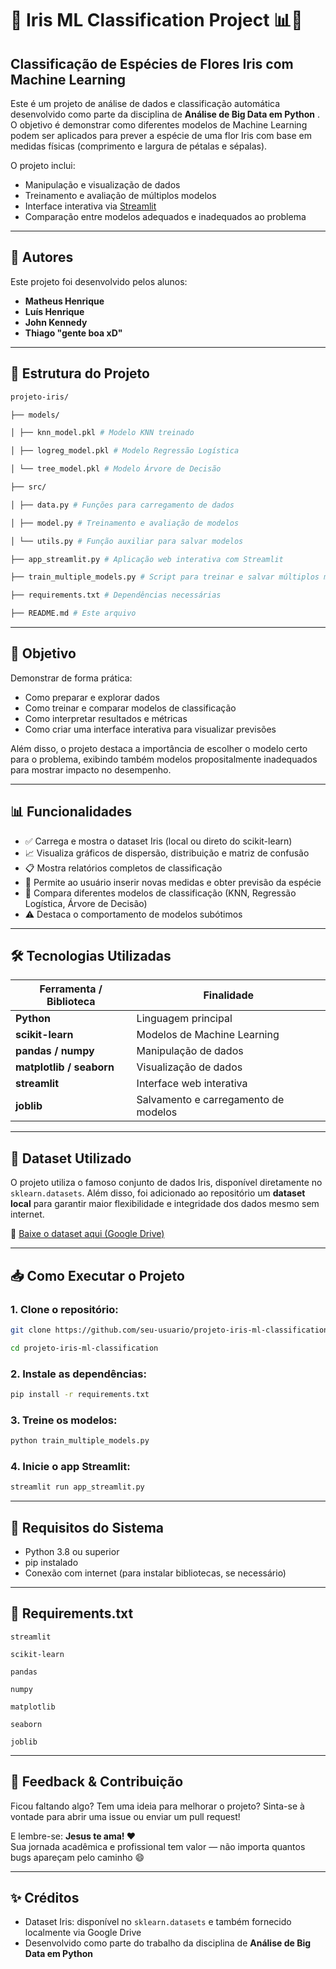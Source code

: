 # 🌸 Iris ML Classification Project 📊🤖

## Classificação de Espécies de Flores Iris com Machine Learning

Este é um projeto de análise de dados e classificação automática desenvolvido como parte da disciplina de **Análise de Big Data em Python** . O objetivo é demonstrar como diferentes modelos de Machine Learning podem ser aplicados para prever a espécie de uma flor Iris com base em medidas físicas (comprimento e largura de pétalas e sépalas).

O projeto inclui:

- Manipulação e visualização de dados
- Treinamento e avaliação de múltiplos modelos
- Interface interativa via [Streamlit](https://streamlit.io/)
- Comparação entre modelos adequados e inadequados ao problema

---

## 👥 Autores

Este projeto foi desenvolvido pelos alunos:

- **Matheus Henrique**
- **Luís Henrique**
- **John Kennedy**
- **Thiago "gente boa xD"**

---

## 📂 Estrutura do Projeto

```bash
projeto-iris/

├── models/

│ ├── knn_model.pkl # Modelo KNN treinado

│ ├── logreg_model.pkl # Modelo Regressão Logística

│ └── tree_model.pkl # Modelo Árvore de Decisão

├── src/

│ ├── data.py # Funções para carregamento de dados

│ ├── model.py # Treinamento e avaliação de modelos

│ └── utils.py # Função auxiliar para salvar modelos

├── app_streamlit.py # Aplicação web interativa com Streamlit

├── train_multiple_models.py # Script para treinar e salvar múltiplos modelos

├── requirements.txt # Dependências necessárias

├── README.md # Este arquivo
```

---

## 🎯 Objetivo

Demonstrar de forma prática:

- Como preparar e explorar dados
- Como treinar e comparar modelos de classificação
- Como interpretar resultados e métricas
- Como criar uma interface interativa para visualizar previsões

Além disso, o projeto destaca a importância de escolher o modelo certo para o problema, exibindo também modelos propositalmente inadequados para mostrar impacto no desempenho.

---

## 📊 Funcionalidades

- ✅ Carrega e mostra o dataset Iris (local ou direto do scikit-learn)
- 📈 Visualiza gráficos de dispersão, distribuição e matriz de confusão
- 📋 Mostra relatórios completos de classificação
- 🔄 Permite ao usuário inserir novas medidas e obter previsão da espécie
- 🧠 Compara diferentes modelos de classificação (KNN, Regressão Logística, Árvore de Decisão)
- ⚠️ Destaca o comportamento de modelos subótimos

---

## 🛠️ Tecnologias Utilizadas

| Ferramenta / Biblioteca | Finalidade |
| --- | --- |
| **Python** | Linguagem principal |
| **scikit-learn** | Modelos de Machine Learning |
| **pandas / numpy** | Manipulação de dados |
| **matplotlib / seaborn** | Visualização de dados |
| **streamlit** | Interface web interativa |
| **joblib** | Salvamento e carregamento de modelos |

---

## 🔗 Dataset Utilizado

O projeto utiliza o famoso conjunto de dados Iris, disponível diretamente no `sklearn.datasets`. Além disso, foi adicionado ao repositório um **dataset local** para garantir maior flexibilidade e integridade dos dados mesmo sem internet.

🔗 [Baixe o dataset aqui (Google Drive)](https://drive.google.com/file/d/1vFtK6yeA_nTUZOD5-jIi1jETtMS7oX9b/view?usp=drive_link)

---

## 📥 Como Executar o Projeto

### 1. Clone o repositório:

```bash
git clone https://github.com/seu-usuario/projeto-iris-ml-classification.git

cd projeto-iris-ml-classification
```

### 2. Instale as dependências:

```bash
pip install -r requirements.txt
```

### 3. Treine os modelos:

```bash
python train_multiple_models.py
```

### 4. Inicie o app Streamlit:

```bash
streamlit run app_streamlit.py
```

---

## 🧪 Requisitos do Sistema

- Python 3.8 ou superior
- pip instalado
- Conexão com internet (para instalar bibliotecas, se necessário)

---

## 🧾 Requirements.txt

```textile
streamlit

scikit-learn

pandas

numpy

matplotlib

seaborn

joblib
```

---

## 💬 Feedback & Contribuição

Ficou faltando algo? Tem uma ideia para melhorar o projeto? Sinta-se à vontade para abrir uma issue ou enviar um pull request!

E lembre-se: **Jesus te ama! ❤️**  
Sua jornada acadêmica e profissional tem valor — não importa quantos bugs apareçam pelo caminho 😄

---

## ✨ Créditos

- Dataset Iris: disponível no `sklearn.datasets` e também fornecido localmente via Google Drive
- Desenvolvido como parte do trabalho da disciplina de **Análise de Big Data em Python**
